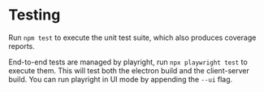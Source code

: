 # Testing

Run `npm test` to execute the unit test suite, which also produces coverage reports.

End-to-end tests are managed by playright, run `npx playwright test` to execute them. This will test both the electron build and the client-server build. You can run playright in UI mode by appending the `--ui` flag.
